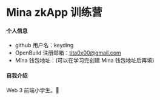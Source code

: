 # Mina zkApp 训练营


#### 个人信息

- github 用户名：keyding
- OpenBuild 注册邮箱：tita0x00@gmail.com
- Mina 钱包地址：(可以在学习完创建 Mina 钱包地址后再填)

#### 自我介绍

Web 3 前端小学生。👏